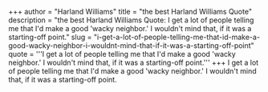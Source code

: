 +++
author = "Harland Williams"
title = "the best Harland Williams Quote"
description = "the best Harland Williams Quote: I get a lot of people telling me that I'd make a good 'wacky neighbor.' I wouldn't mind that, if it was a starting-off point."
slug = "i-get-a-lot-of-people-telling-me-that-id-make-a-good-wacky-neighbor-i-wouldnt-mind-that-if-it-was-a-starting-off-point"
quote = '''I get a lot of people telling me that I'd make a good 'wacky neighbor.' I wouldn't mind that, if it was a starting-off point.'''
+++
I get a lot of people telling me that I'd make a good 'wacky neighbor.' I wouldn't mind that, if it was a starting-off point.
